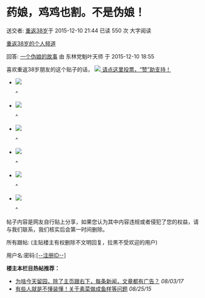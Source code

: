 # 药娘，鸡鸡也割。不是伪娘！

送交者: [重返38岁](https://home.6park.com/index.php?app=home&act=chatnew&uname=NTE1NDA0NTQ%3D)于 2015-12-10 21:44 已读 550 次 大字阅读

[重返38岁的个人频道](https://www.6parkbbs.com/index.php?act=bloghome&uname=NTE1NDA0NTQ%3D)

回答: [一个伪娘的故事](index.php?app=forum&act=threadview&tid=14586544) 由 东林党魁叶天师 于 2015-12-10 18:55

喜欢重返38岁朋友的这个贴子的话， [![](/pub/zan.png) 请点这里投票，“赞”助支持！](javascript:void(0))

-   ![](https://www.popo8.com/gift/gift_1.png)
    
    ^
    
-   ![](https://www.popo8.com/gift/gift_2.png)
    
    ^
    
-   ![](https://www.popo8.com/gift/gift_3.png)
    
    ^
    
-   ![](https://www.popo8.com/gift/gift_4.png)
    
    ^
    
-   ![](https://www.popo8.com/gift/gift_5.png)
    
    ^
    
-   ![](https://www.popo8.com/gift/gift_6.png)
    
    ^

帖子内容是网友自行贴上分享，如果您认为其中内容违规或者侵犯了您的权益，请与我们联系，我们核实后会第一时间删除。

所有跟帖: (主贴楼主有权删除不文明回复，拉黑不受欢迎的用户)

用户名:密码:[\[--注册ID--\]](https://home.6park.com/index.php?app=member&act=reg)

**楼主本栏目热帖推荐：**

-   [为啥今天留园，除了主页跟右下，每条新闻，文章都有广告？](index.php?app=forum&act=threadview&tid=14941371) _08/03/17_
-   [有些人就是不懂装懂！关于素菜做成鱼样等问题](index.php?app=forum&act=threadview&tid=14492705) _08/25/15_